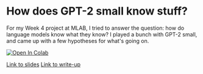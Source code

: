 # How does GPT-2 small know stuff?

For my Week 4 project at MLAB, I tried to answer the question: how do language models know what they know? I played a bunch with GPT-2 small, and came up with a few hypotheses for what's going on.

[![Open In Colab](https://colab.research.google.com/assets/colab-badge.svg)](https://colab.research.google.com/github/haoxing-du/facts-in-llms/blob/main/Facts_in_GPT2_sm.ipynb)

[Link to slides](https://docs.google.com/presentation/d/1dAPVBqQkvQHWPbBr9t4g38QxBxLkgAUclf_AHijdQPA/edit?usp=sharing) [Link to write-up](https://docs.google.com/document/d/1JjkkQC-5lhGvH3dCLk4AxuTqlecGOsrb-we7qXigS4Q/edit?usp=sharing)
